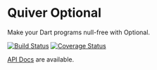 Quiver Optional
======

Make your Dart programs null-free with Optional.

[![Build Status](https://travis-ci.org/QuiverDart/quiver_optional.svg?branch=master)](https://travis-ci.org/QuiverDart/quiver_optional)
[![Coverage Status](https://img.shields.io/coveralls/QuiverDart/quiver_optional.svg)](https://coveralls.io/r/QuiverDart/quiver_optional)

[API Docs](http://www.dartdocs.org/documentation/quiver_optional/latest) are available.
